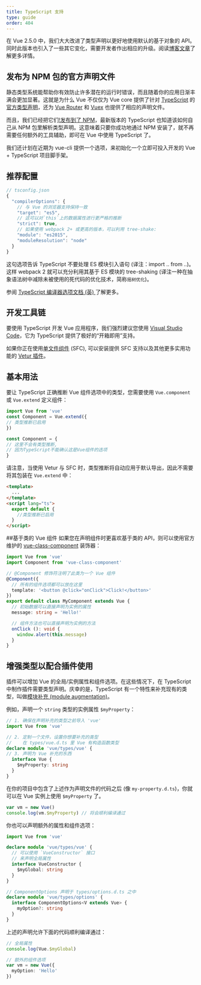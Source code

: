 ```yaml
---
title: TypeScript 支持
type: guide
order: 404
---
```


在 Vue 2.5.0 中，我们大大改进了类型声明以更好地使用默认的基于对象的 API。同时此版本也引入了一些其它变化，需要开发者作出相应的升级。阅读[博客文章](https://medium.com/the-vue-point/upcoming-typescript-changes-in-vue-2-5-e9bd7e2ecf08)了解更多详情。

## 发布为 NPM 包的官方声明文件

静态类型系统能帮助你有效防止许多潜在的运行时错误，而且随着你的应用日渐丰满会更加显著。这就是为什么 Vue 不仅仅为 Vue core 提供了针对 [TypeScript](https://www.typescriptlang.org/) 的[官方类型声明](https://github.com/vuejs/vue/tree/dev/types)，还为 [Vue Router](https://github.com/vuejs/vue-router/tree/dev/types) 和 [Vuex](https://github.com/vuejs/vuex/tree/dev/types) 也提供了相应的声明文件。

而且，我们已经把它们[!发布到了 NPM](https://cdn.jsdelivr.net/npm/vue/types/)，最新版本的 TypeScript 也知道该如何自己从 NPM 包里解析类型声明。这意味着只要你成功地通过 NPM 安装了，就不再需要任何额外的工具辅助，即可在 Vue 中使用 TypeScript 了。

我们还计划在近期为 vue-cli 提供一个选项，来初始化一个立即可投入开发的 Vue + TypeScript 项目脚手架。

## 推荐配置

``` js
// tsconfig.json
{
  "compilerOptions": {
    // 与 Vue 的浏览器支持保持一致
    "target": "es5",
    // 这可以对`this`上的数据属性进行更严格的推断
    "strict": true,
    // 如果使用 webpack 2+ 或更高的版本，可以利用 tree-shake:
    "module": "es2015",
    "moduleResolution": "node"
  }
}
```

这句选项告诉 TypeScript 不要处理 ES 模块引入语句 (译注：import .. from ..)。这样 webpack 2 就可以充分利用其基于 ES 模块的 tree-shaking (译注一种在抽象语法树中减除未被使用的死代码的优化技术，简称`摇树优化`)。

参阅 [TypeScript 编译器选项文档 (英) ](https://www.typescriptlang.org/docs/handbook/compiler-options.html) 了解更多。

## 开发工具链

要使用 TypeScript 开发 Vue 应用程序，我们强烈建议您使用 [Visual Studio Code](https://code.visualstudio.com/)，它为 TypeScript 提供了极好的“开箱即用”支持。

如果你正在使用[单文件组件](./single-file-components.html) (SFC), 可以安装提供 SFC 支持以及其他更多实用功能的 [Vetur 插件](https://github.com/vuejs/vetur)。

## 基本用法

要让 TypeScript 正确推断 Vue 组件选项中的类型，您需要使用 `Vue.component` 或 `Vue.extend` 定义组件：
``` ts
import Vue from 'vue'
const Component = Vue.extend({
// 类型推断已启用
})

const Component = {
// 这里不会有类型推断,
// 因为TypeScript不能确认这是Vue组件的选项
}
```

请注意，当使用 Vetur 与 SFC 时，类型推断将自动应用于默认导出，因此不需要将其包装在 `Vue.extend` 中：

``` html
<template>
  ...
</template>
<script lang="ts">
  export default {
    //类型推断已启用
  }
</script>
```

##基于类的 Vue 组件
如果您在声明组件时更喜欢基于类的 API，则可以使用官方维护的 [vue-class-component](https://github.com/vuejs/vue-class-componen) 装饰器：
``` ts
import Vue from 'vue'
import Component from 'vue-class-component'

// @Component 修饰符注明了此类为一个 Vue 组件
@Component({
  // 所有的组件选项都可以放在这里
  template: '<button @click="onClick">Click!</button>'
})
export default class MyComponent extends Vue {
  // 初始数据可以直接声明为实例的属性
  message: string = 'Hello!'

  // 组件方法也可以直接声明为实例的方法
  onClick (): void {
    window.alert(this.message)
  }
}
```


## 增强类型以配合插件使用

插件可以增加 Vue 的全局/实例属性和组件选项。在这些情况下，在 TypeScript 中制作插件需要类型声明。庆幸的是，TypeScript 有一个特性来补充现有的类型，叫做[模块补充 (module augmentation)](https://www.typescriptlang.org/docs/handbook/declaration-merging.html#module-augmentation)。

例如，声明一个 `string` 类型的实例属性 `$myProperty`：

``` ts
// 1. 确保在声明补充的类型之前导入 'vue'
import Vue from 'vue'

// 2. 定制一个文件，设置你想要补充的类型
//    在 types/vue.d.ts 里 Vue 有构造函数类型
declare module 'vue/types/vue' {
// 3. 声明为 Vue 补充的东西
  interface Vue {
    $myProperty: string
  }
}
```

在你的项目中包含了上述作为声明文件的代码之后 (像 `my-property.d.ts`)，你就可以在 Vue 实例上使用 `$myProperty` 了。

```ts
var vm = new Vue()
console.log(vm.$myProperty) // 将会顺利编译通过
```

你也可以声明额外的属性和组件选项：

```ts
import Vue from 'vue'

declare module 'vue/types/vue' {
  // 可以使用 `VueConstructor` 接口
  // 来声明全局属性
  interface VueConstructor {
    $myGlobal: string
  }
}

// ComponentOptions 声明于 types/options.d.ts 之中
declare module 'vue/types/options' {
  interface ComponentOptions<V extends Vue> {
    myOption?: string
  }
}
```

上述的声明允许下面的代码顺利编译通过：

```ts
// 全局属性
console.log(Vue.$myGlobal)

// 额外的组件选项
var vm = new Vue({
  myOption: 'Hello'
})
```
